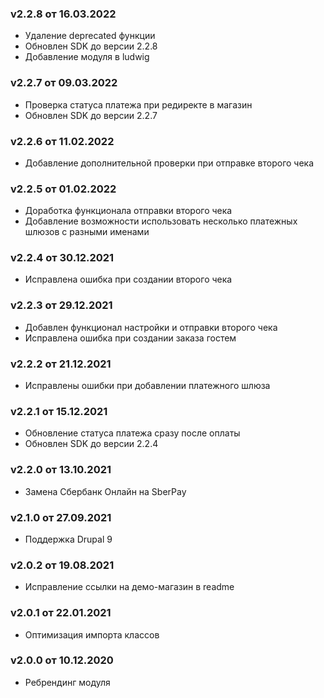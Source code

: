 ### v2.2.8 от 16.03.2022
* Удаление deprecated функции
* Обновлен SDK до версии 2.2.8
* Добавление модуля в ludwig

### v2.2.7 от 09.03.2022
* Проверка статуса платежа при редиректе в магазин
* Обновлен SDK до версии 2.2.7

### v2.2.6 от 11.02.2022
* Добавление дополнительной проверки при отправке второго чека

### v2.2.5 от 01.02.2022
* Доработка функционала отправки второго чека
* Добавление возможности использовать несколько платежных шлюзов с разными именами

### v2.2.4 от 30.12.2021
* Исправлена ошибка при создании второго чека

### v2.2.3 от 29.12.2021
* Добавлен функционал настройки и отправки второго чека
* Исправлена ошибка при создании заказа гостем

### v2.2.2 от 21.12.2021
* Исправлены ошибки при добавлении платежного шлюза

### v2.2.1 от 15.12.2021
* Обновление статуса платежа сразу после оплаты
* Обновлен SDK до версии 2.2.4

### v2.2.0 от 13.10.2021
* Замена Сбербанк Онлайн на SberPay

### v2.1.0 от 27.09.2021
* Поддержка Drupal 9

### v2.0.2 от 19.08.2021
* Исправление ссылки на демо-магазин в readme

### v2.0.1 от 22.01.2021
* Оптимизация импорта классов

### v2.0.0 от 10.12.2020
* Ребрендинг модуля
